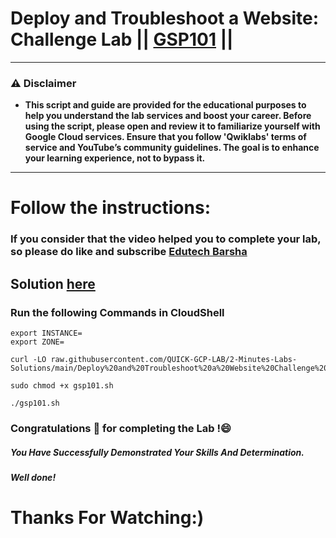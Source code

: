 # Deploy and Troubleshoot a Website: Challenge Lab || [GSP101](https://www.cloudskillsboost.google/focuses/1734?parent=catalog) ||
---
### ⚠️ Disclaimer
- **This script and guide are provided for  the educational purposes to help you understand the lab services and boost your career. Before using the script, please open and review it to familiarize yourself with Google Cloud services. Ensure that you follow 'Qwiklabs' terms of service and YouTube’s community guidelines. The goal is to enhance your learning experience, not to bypass it.**
---
# Follow the instructions:
### If you consider that the video helped you to complete your lab, so please do like and subscribe [Edutech Barsha](https://www.youtube.com/@edutechbarsha)
## Solution [here](https://youtu.be/T5vr5fS1awg)

### Run the following Commands in CloudShell

```
export INSTANCE=
export ZONE=
```
```
curl -LO raw.githubusercontent.com/QUICK-GCP-LAB/2-Minutes-Labs-Solutions/main/Deploy%20and%20Troubleshoot%20a%20Website%20Challenge%20Lab/gsp101.sh

sudo chmod +x gsp101.sh

./gsp101.sh
```
### Congratulations 🎉 for completing the Lab !😄

##### *You Have Successfully Demonstrated Your Skills And Determination.*

#### *Well done!*

# Thanks For Watching:)
